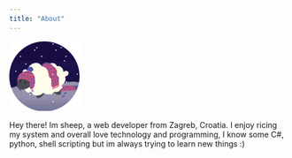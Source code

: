 ```yaml
---
title: "About"
---
```


![pfp](/img/pfp.png)

Hey there! Im sheep, a web developer from Zagreb, Croatia. I enjoy ricing my system and overall love technology and programming, I know some C#, python, shell scripting but im always trying to learn new things :)
